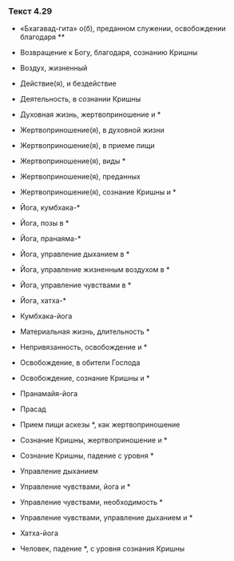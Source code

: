 ### Текст 4.29

- «Бхагавад-гита» о(б), преданном служении, освобождении благодаря **

- Возвращение к Богу, благодаря, сознанию Кришны

- Воздух, жизненный

- Действие(я), и бездействие

- Деятельность, в сознании Кришны

- Духовная жизнь, жертвоприношение и *

- Жертвоприношение(я), в духовной жизни

- Жертвоприношение(я), в приеме пищи

- Жертвоприношение(я), виды *

- Жертвоприношение(я), преданных

- Жертвоприношение(я), сознание Кришны и *

- Йога, кумбхака-*

- Йога, позы в *

- Йога, пранаяма-*

- Йога, управление дыханием в *

- Йога, управление жизненным воздухом в *

- Йога, управление чувствами в *

- Йога, хатха-*

- Кумбхака-йога

- Материальная жизнь, длительность *

- Непривязанность, освобождение и *

- Освобождение, в обители Господа

- Освобождение, сознание Кришны и *

- Пранамайя-йога

- Прасад

- Прием пищи аскезы *, как жертвоприношение

- Сознание Кришны, жертвоприношение и *

- Сознание Кришны, падение с уровня *

- Управление дыханием

- Управление чувствами, йога и *

- Управление чувствами, необходимость *

- Управление чувствами, управление дыханием и *

- Хатха-йога

- Человек, падение *, с уровня сознания Кришны
	
